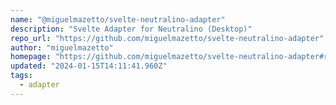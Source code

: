 ```yaml
---
name: "@miguelmazetto/svelte-neutralino-adapter"
description: "Svelte Adapter for Neutralino (Desktop)"
repo_url: "https://github.com/miguelmazetto/svelte-neutralino-adapter"
author: "miguelmazetto"
homepage: "https://github.com/miguelmazetto/svelte-neutralino-adapter#readme"
updated: "2024-01-15T14:11:41.960Z"
tags: 
  - adapter
---
```

